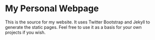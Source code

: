 My Personal Webpage
===================

This is the source for my website. It uses Twitter Bootstrap and Jekyll to generate the static pages. Feel free to use it as a basis for your own projects if you wish.
